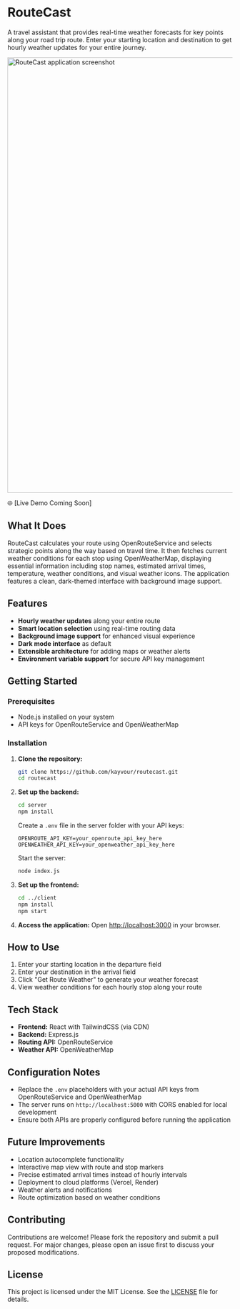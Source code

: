# RouteCast

A travel assistant that provides real-time weather forecasts for key points along your road trip route. Enter your starting location and destination to get hourly weather updates for your entire journey.

<img width="1919" height="975" alt="RouteCast application screenshot" src="https://github.com/user-attachments/assets/121203e3-5a73-4d3c-83f4-abb68139dbb0" />

🌐 [Live Demo Coming Soon]

## What It Does

RouteCast calculates your route using OpenRouteService and selects strategic points along the way based on travel time. It then fetches current weather conditions for each stop using OpenWeatherMap, displaying essential information including stop names, estimated arrival times, temperature, weather conditions, and visual weather icons. The application features a clean, dark-themed interface with background image support.

## Features

- **Hourly weather updates** along your entire route
- **Smart location selection** using real-time routing data
- **Background image support** for enhanced visual experience
- **Dark mode interface** as default
- **Extensible architecture** for adding maps or weather alerts
- **Environment variable support** for secure API key management

## Getting Started

### Prerequisites
- Node.js installed on your system
- API keys for OpenRouteService and OpenWeatherMap

### Installation

1. **Clone the repository:**
   ```bash
   git clone https://github.com/kayvour/routecast.git
   cd routecast
   ```

2. **Set up the backend:**
   ```bash
   cd server
   npm install
   ```
   
   Create a `.env` file in the server folder with your API keys:
   ```env
   OPENROUTE_API_KEY=your_openroute_api_key_here
   OPENWEATHER_API_KEY=your_openweather_api_key_here
   ```
   
   Start the server:
   ```bash
   node index.js
   ```

3. **Set up the frontend:**
   ```bash
   cd ../client
   npm install
   npm start
   ```

4. **Access the application:**
   Open [http://localhost:3000](http://localhost:3000) in your browser.

## How to Use

1. Enter your starting location in the departure field
2. Enter your destination in the arrival field
3. Click "Get Route Weather" to generate your weather forecast
4. View weather conditions for each hourly stop along your route

## Tech Stack

- **Frontend:** React with TailwindCSS (via CDN)
- **Backend:** Express.js
- **Routing API:** OpenRouteService
- **Weather API:** OpenWeatherMap

## Configuration Notes

- Replace the `.env` placeholders with your actual API keys from OpenRouteService and OpenWeatherMap
- The server runs on `http://localhost:5000` with CORS enabled for local development
- Ensure both APIs are properly configured before running the application

## Future Improvements

- Location autocomplete functionality
- Interactive map view with route and stop markers
- Precise estimated arrival times instead of hourly intervals
- Deployment to cloud platforms (Vercel, Render)
- Weather alerts and notifications
- Route optimization based on weather conditions

## Contributing

Contributions are welcome! Please fork the repository and submit a pull request. For major changes, please open an issue first to discuss your proposed modifications.

## License

This project is licensed under the MIT License. See the [LICENSE](LICENSE) file for details.
